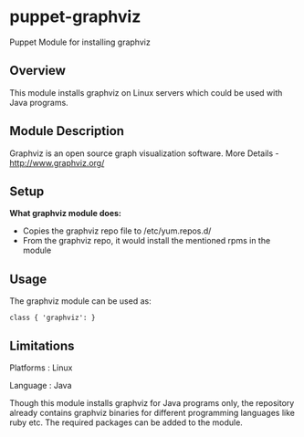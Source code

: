 puppet-graphviz
===============

Puppet Module for installing graphviz

Overview
--------
This module installs graphviz on Linux servers which could be used with Java programs.

Module Description
-------------------
Graphviz is an open source graph visualization software. More Details - http://www.graphviz.org/

Setup
-----

**What graphviz module does:**

* Copies the graphviz repo file to /etc/yum.repos.d/
* From the graphviz repo, it would install the mentioned rpms in the module

Usage
------

The graphviz module can be used as:

    class { 'graphviz': }

Limitations
------------

Platforms : Linux

Language : Java

Though this module installs graphviz for Java programs only, the repository already contains graphviz binaries for different programming languages like ruby etc. The required packages can be added to the module.
